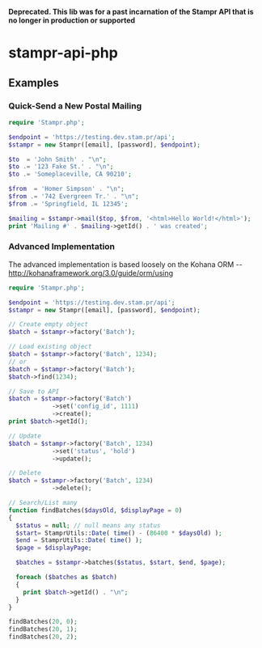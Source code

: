 **Deprecated. This lib was for a past incarnation of the Stampr API that is no longer in production or supported**

stampr-api-php
==============

## Examples

### Quick-Send a New Postal Mailing

```php
require 'Stampr.php';

$endpoint = 'https://testing.dev.stam.pr/api';
$stampr = new Stampr([email], [password], $endpoint);

$to  = 'John Smith' . "\n";
$to .= '123 Fake St.' . "\n";
$to .= 'Someplaceville, CA 90210';

$from  = 'Homer Simpson' . "\n";
$from .= '742 Evergreen Tr.' . "\n";
$from .= 'Springfield, IL 12345';

$mailing = $stampr->mail($top, $from, '<html>Hello World!</html>');
print 'Mailing #' . $mailing->getId() . ' was created';
```

### Advanced Implementation

The advanced implementation is based loosely on the Kohana ORM -- http://kohanaframework.org/3.0/guide/orm/using

```php
require 'Stampr.php';

$endpoint = 'https://testing.dev.stam.pr/api';
$stampr = new Stampr([email], [password], $endpoint);

// Create empty object
$batch = $stampr->factory('Batch');

// Load existing object
$batch = $stampr->factory('Batch', 1234);
// or
$batch = $stampr->factory('Batch');
$batch->find(1234);

// Save to API
$batch = $stampr->factory('Batch')
            ->set('config_id', 1111)
            ->create();
print $batch->getId();

// Update
$batch = $stampr->factory('Batch', 1234)
            ->set('status', 'hold')
            ->update();

// Delete
$batch = $stampr->factory('Batch', 1234)
            ->delete();

// Search/List many 
function findBatches($daysOld, $displayPage = 0)
{
  $status = null; // null means any status
  $start= StamprUtils::Date( time() - (86400 * $daysOld) ); 
  $end = StamprUtils::Date( time() );
  $page = $displayPage;

  $batches = $stampr->batches($status, $start, $end, $page);

  foreach ($batches as $batch)
  {
    print $batch->getId() . "\n";
  }
}

findBatches(20, 0);
findBatches(20, 1);
findBatches(20, 2);
```
